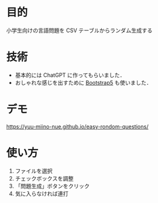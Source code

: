 # 目的
小学生向けの言語問題を CSV テーブルからランダム生成する

# 技術
* 基本的には ChatGPT に作ってもらいました．
* おしゃれな感じを出すために [Bootstrap5](https://getbootstrap.com/) も使いました．

# デモ
https://yuu-miino-nue.github.io/easy-rondom-questions/

# 使い方
1. ファイルを選択
2. チェックボックスを調整
3. 「問題生成」ボタンをクリック
4. 気に入らなければ連打
